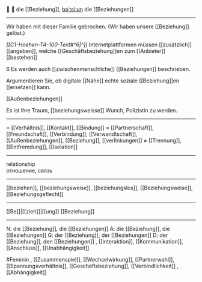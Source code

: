 💞 🔴 die [[Beziehung]], [bəˈtsiːʊŋ](https://youglish.com/pronounce/Beziehung/german)
die [[Beziehungen]]

---

Wir haben mit dieser Familie gebrochen. (Wir haben unsere [[Beziehung]] gelöst.)

_[[C1-Hoehen-T4-100-Text#^6|^]]_ Internetplattformen müssen [[zusätzlich]] [[angeben]], welche [[Geschäftsbeziehung]]en zum [[Anbieter]] [[bestehen]]

6 Es werden auch [[zwischenmenschliche]] [[Beziehungen]] beschrieben.

Argumentieren Sie, ob digitale [[Nähe]] echte soziale [[Beziehung]]en [[ersetzen]] kann.

[[Außenbeziehungen]]

Es ist ihre Traum, [[beziehungsweisse]] Wunch, Polizistin zu werden.

---

= [[Verhältnis]], [[Kontakt]], [[Bindung]]
≈ [[Partnerschaft]], [[Freundschaft]], [[Verbindung]], [[Verwandtschaft]], [[Außenbeziehungen]], [[Beziehung]], [[verlinkungen]]
≠ [[Trennung]], [[Entfremdung]], [[Isolation]]

---

relationship  
отношение, связь

---

[[beziehen]], [[beziehungsweise]], [[beziehungslos]], [[Beziehungsweise]], [[Beziehungsgeflecht]]

---

[[Be]]|[[zieh]]|[[ung]]
[[Beziehung]]

---

N: die [[Beziehung]], die [[Beziehungen]]
A: die [[Beziehung]], die [[Beziehungen]]
G: der [[Beziehung]], der [[Beziehungen]]
D: der [[Beziehung]], den [[Beziehungen]]
, [[Interaktion]], [[Kommunikation]], [[Anschluss]], [[Unabhängigkeit]]

#Feminin , [[Zusammenspiel]], [[Wechselwirkung]], [[Partnerwahl]], [[Spannungsverhältnis]], [[Geschäftsbeziehung]], [[Verbindlichkeit]]
, [[Abhängigkeit]]